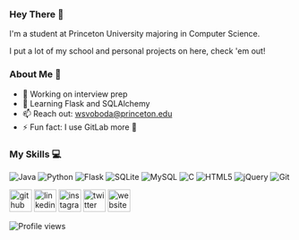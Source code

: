 ### Hey There 👋

I'm a student at Princeton University majoring in Computer Science. 

I put a lot of my school and personal projects on here, check 'em out!

### About Me 👀
- 🔭 Working on interview prep
- 🌱 Learning Flask and SQLAlchemy  
- 📫 Reach out: wsvoboda@princeton.edu 
- ⚡ Fun fact: I use GitLab more 🤫

### My Skills 💻
![Java](https://img.shields.io/badge/-Java-ED8B00?style=flat-square&logo=java&logoColor=white)
![Python](https://img.shields.io/badge/-Python-3c79a9?style=flat-square&logo=python&logoColor=white)
![Flask](https://img.shields.io/badge/-Flask-111111?style=flat-square&logo=flask&logoColor=white)
![SQLite](https://img.shields.io/badge/-SQLite-003b57?style=flat-square&logo=sqlite&logoColor=white)
![MySQL](https://img.shields.io/badge/-MySQL-00758f?style=flat-square&logo=mysql&logoColor=white)
![C](https://img.shields.io/badge/-C-a8b9cc?style=flat-square&logo=c&logoColor=white)
![HTML5](https://img.shields.io/badge/-HTML5-f16529?style=flat-square&logo=html5&logoColor=white)
![jQuery](https://img.shields.io/badge/-jQuery-0768ac?style=flat-square&logo=jquery&logoColor=white)
![Git](https://img.shields.io/badge/-Git-f34f29?style=flat-square&logo=git&logoColor=white)




[<img src='https://cdn.jsdelivr.net/npm/simple-icons@3.0.1/icons/github.svg' alt='github' height='40'>](https://github.com/disstillwill)  [<img src='https://cdn.jsdelivr.net/npm/simple-icons@3.0.1/icons/linkedin.svg' alt='linkedin' height='40'>](https://www.linkedin.com/in/williamsvoboda/)  [<img src='https://cdn.jsdelivr.net/npm/simple-icons@3.0.1/icons/instagram.svg' alt='instagram' height='40'>](https://www.instagram.com/dis_still_will/)  [<img src='https://cdn.jsdelivr.net/npm/simple-icons@3.0.1/icons/twitter.svg' alt='twitter' height='40'>](https://twitter.com/dis_still_will)  [<img src='https://cdn.jsdelivr.net/npm/simple-icons@3.0.1/icons/icloud.svg' alt='website' height='40'>](https://www.cs.princeton.edu/~wsvoboda/)  

![Profile views](https://gpvc.arturio.dev/disstillwill) 
